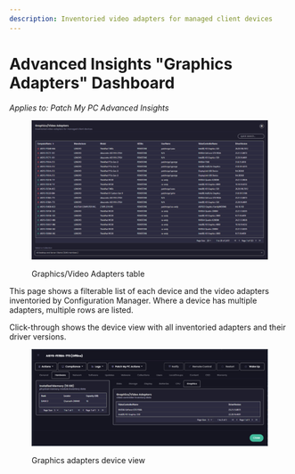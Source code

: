 ```yaml
---
description: Inventoried video adapters for managed client devices
---
```


# Advanced Insights "Graphics Adapters" Dashboard

_Applies to: Patch My PC Advanced Insights_

<figure><img src="../../../_images/gitbook/image (1536).png" alt=""><figcaption><p>Graphics/Video Adapters table</p></figcaption></figure>

This page shows a filterable list of each device and the video adapters inventoried by Configuration Manager. Where a device has multiple adapters, multiple rows are listed.&#x20;

Click-through shows the device view with all inventoried adapters and their driver versions.

<figure><img src="../../../_images/gitbook/image (1537).png" alt=""><figcaption><p>Graphics adapters device view</p></figcaption></figure>
